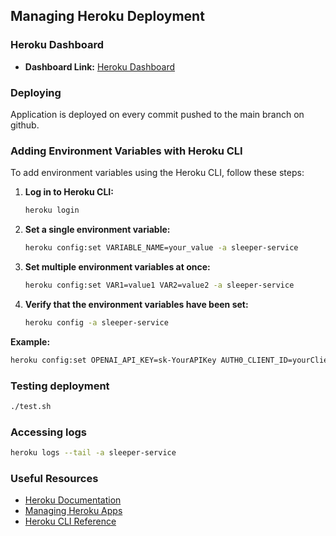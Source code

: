 ## Managing Heroku Deployment

### Heroku Dashboard
- **Dashboard Link:** [Heroku Dashboard](https://dashboard.heroku.com/apps/sleeper-service)

### Deploying
Application is deployed on every commit pushed to the main branch on github.

### Adding Environment Variables with Heroku CLI

To add environment variables using the Heroku CLI, follow these steps:

1. **Log in to Heroku CLI:**
   ```bash
   heroku login
   ```

2. **Set a single environment variable:**
   ```bash
   heroku config:set VARIABLE_NAME=your_value -a sleeper-service
   ```

3. **Set multiple environment variables at once:**
   ```bash
   heroku config:set VAR1=value1 VAR2=value2 -a sleeper-service
   ```

4. **Verify that the environment variables have been set:**
   ```bash
   heroku config -a sleeper-service
   ```
**Example:**
```bash
heroku config:set OPENAI_API_KEY=sk-YourAPIKey AUTH0_CLIENT_ID=yourClientId -a sleeper-service
```

### Testing deployment
```bash
./test.sh
```

### Accessing logs
```bash
heroku logs --tail -a sleeper-service
```

### Useful Resources
- [Heroku Documentation](https://devcenter.heroku.com/)
- [Managing Heroku Apps](https://devcenter.heroku.com/articles/manage-apps)
- [Heroku CLI Reference](https://devcenter.heroku.com/articles/heroku-cli-commands)